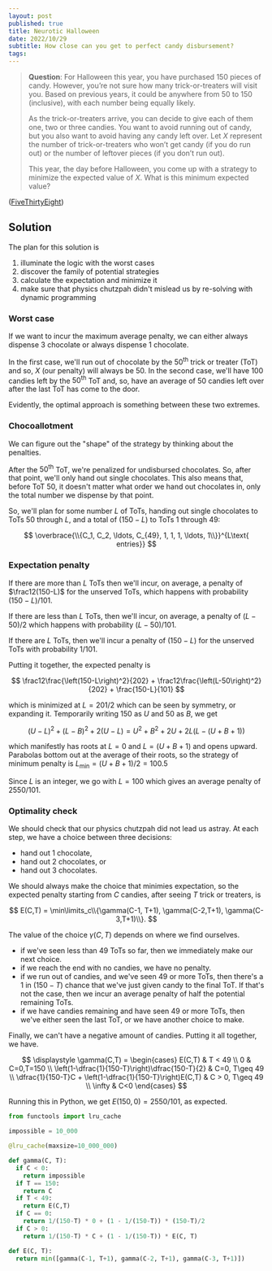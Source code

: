 ```yaml
---
layout: post
published: true
title: Neurotic Halloween
date: 2022/10/29
subtitle: How close can you get to perfect candy disbursement?
tags:
---
```


>**Question**: For Halloween this year, you have purchased $150$ pieces of candy. However, you’re not sure how many trick-or-treaters will visit you. Based on previous years, it could be anywhere from $50$ to $150$ (inclusive), with each number being equally likely.
>
>As the trick-or-treaters arrive, you can decide to give each of them one, two or three candies. You want to avoid running out of candy, but you also want to avoid having any candy left over. Let $X$ represent the number of trick-or-treaters who won’t get candy (if you do run out) or the number of leftover pieces (if you don’t run out).
>
>This year, the day before Halloween, you come up with a strategy to minimize the expected value of $X.$ What is this minimum expected value?



<!--more-->

([FiveThirtyEight](https://fivethirtyeight.com/features/can-you-hand-out-all-the-candy/))

## Solution

The plan for this solution is

1. illuminate the logic with the worst cases
2. discover the family of potential strategies
3. calculate the expectation and minimize it
4. make sure that physics chutzpah didn't mislead us by re-solving with dynamic programming

### Worst case

If we want to incur the maximum average penalty, we can either always dispense $3$ chocolate or always dispense $1$ chocolate. 

In the first case, we'll run out of chocolate by the $50^\text{th}$ trick or treater (ToT) and so, $X$ (our penalty) will always be $50.$ In the second case, we'll have $100$ candies left by the $50^\text{th}$ ToT and, so, have an average of $50$ candies left over after the last ToT has come to the door. 

Evidently, the optimal approach is something between these two extremes.

<!-- ### Chocolate continuum 

The penalty is symmetric with respect to leftover candy and unserved ToTs, so we should aim to run out of candies precisely at the average number of ToTs, dispensing $150/100 = 1.5$ chocolates each visit until we run out. 

If we plan for e.g. $99$ ToT, then we'll add an average penalty of $1/101$ 

If we aimed slightly beyond $100,$ we'd be 

any candy that's left after the $50^\text{th}$ ToT will contribute to our penalty. 

so we should aim to run out of candy by the $100^\text{th}$ ToT (the average number of ToTs).

On average, there will be $100$ ToTs. So, if we were free to divide the chocolate anyway we like, then we would want to  -->

### Chocoallotment

We can figure out the "shape" of the strategy by thinking about the penalties.

After the $50^\text{th}$ ToT, we're penalized for undisbursed chocolates. So, after that point, we'll only hand out single chocolates. This also means that, before ToT $50,$ it doesn't matter what order we hand out chocolates in, only the total number we dispense by that point.

So, we'll plan for some number $L$ of ToTs, handing out single chocolates to ToTs $50$ through $L,$ and a total of $\left(150-L\right)$ to ToTs $1$ through $49$:

$$
  \overbrace{\\{C_1, C_2, \ldots, C_{49}, 1, 1, 1, \ldots, 1\\}}^{L\text{ entries}}
$$

### Expectation penalty

If there are more than $L$ ToTs then we'll incur, on average, a penalty of $\frac12(150-L)$ for the unserved ToTs, which happens with probability $(150-L)/101.$ 

If there are less than $L$ ToTs, then we'll incur, on average, a penalty of $(L-50)/2$ which happens with probability $(L-50)/101.$

If there are $L$ ToTs, then we'll incur a penalty of $(150 - L)$ for the unserved ToTs with probability $1/101.$

Putting it together, the expected penalty is

$$
  \frac12\frac{\left(150-L\right)^2}{202} + \frac12\frac{\left(L-50\right)^2}{202} + \frac{150-L}{101}
$$

which is minimized at $L=201/2$ which can be seen by symmetry, or expanding it. Temporarily writing $150$ as $U$ and $50$ as $B,$ we get

$$
  (U-L)^2 + (L-B)^2  + 2(U-L) = U^2 + B^2 + 2U + 2L(L- (U + B + 1))
$$

which manifestly has roots at $L=0$ and $L = (U + B + 1)$ and opens upward. Parabolas bottom out at the average of their roots, so the strategy of minimum penalty is $L_\text{min} = (U+B+1)/2 = 100.5$

Since $L$ is an integer, we go with $L=100$ which gives an average penalty of $2550/101.$

### Optimality check

We should check that our physics chutzpah did not lead us astray. At each step, we have a choice between three decisions:

- hand out $1$ chocolate,
- hand out $2$ chocolates, or
- hand out $3$ chocolates.

We should always make the choice that minimies expectation, so the expected penalty starting from $C$ candies, after seeing $T$ trick or treaters, is

$$
  E(C,T) = \min\limits_c\\{\gamma(C-1, T+1), \gamma(C-2,T+1), \gamma(C-3,T+1)\\}.
$$

The value of the choice $\gamma(C, T)$ depends on where we find ourselves. 

- if we've seen less than $49$ ToTs so far, then we immediately make our next choice. 
- if we reach the end with no candies, we have no penalty. 
- if we run out of candies, and we've seen $49$ or more ToTs, then there's a $1$ in $(150-T)$ chance that we've just given candy to the final ToT. If that's not the case, then we incur an average penalty of half the potential remaining ToTs.
- if we have candies remaining and have seen $49$ or more ToTs, then we've either seen the last ToT, or we have another choice to make.

Finally, we can't have a negative amount of candies. Putting it all together, we have.

$$
  \displaystyle \gamma(C,T) = 
  \begin{cases}
    E(C,T) & T < 49 \\
    0 & C=0,T=150 \\
    \left(1-\dfrac{1}{150-T}\right)\dfrac{150-T}{2} & C=0, T\geq 49 \\
    \dfrac{1}{150-T}C + \left(1-\dfrac{1}{150-T}\right)E(C,T) & C > 0, T\geq 49 \\
    \infty & C<0
  \end{cases} 
$$

Running this in Python, we get $E(150,0) = 2550/101,$ as expected.

```python
from functools import lru_cache

impossible = 10_000

@lru_cache(maxsize=10_000_000)

def gamma(C, T):
  if C < 0:
    return impossible
  if T == 150:
    return C
  if T < 49:
    return E(C,T)
  if C == 0:
    return 1/(150-T) * 0 + (1 - 1/(150-T)) * (150-T)/2
  if C > 0:
    return 1/(150-T) * C + (1 - 1/(150-T)) * E(C, T)

def E(C, T):
  return min([gamma(C-1, T+1), gamma(C-2, T+1), gamma(C-3, T+1)])
```

<br>
